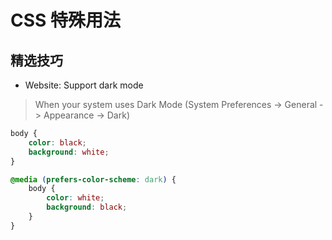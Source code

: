 # CSS 特殊用法

<!-- toc -->

## 精选技巧

- Website: Support dark mode
> When your system uses Dark Mode (System Preferences -> General -> Appearance -> Dark)

```css
body {
    color: black;
    background: white;
}

@media (prefers-color-scheme: dark) {
    body {
        color: white;
        background: black;
    }
}
```

